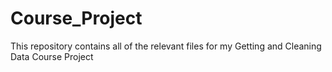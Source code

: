 # Course_Project
This repository contains all of the relevant files for my Getting and Cleaning Data Course Project 


